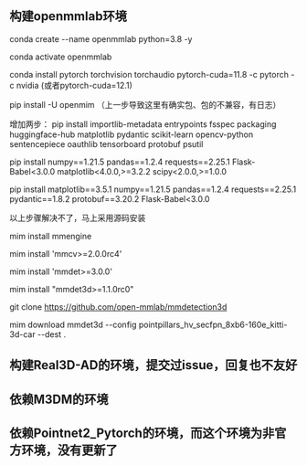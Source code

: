 
## 构建openmmlab环境

conda create --name openmmlab python=3.8 -y

conda activate openmmlab

conda install pytorch torchvision torchaudio pytorch-cuda=11.8 -c pytorch -c nvidia  (或者pytorch-cuda=12.1)

pip install -U openmim （上一步导致这里有确实包、包的不兼容，有日志）

增加两步：
pip install importlib-metadata entrypoints fsspec packaging huggingface-hub matplotlib pydantic scikit-learn opencv-python sentencepiece oauthlib tensorboard protobuf psutil

pip install numpy==1.21.5 pandas==1.2.4 requests==2.25.1 Flask-Babel<3.0.0 matplotlib<4.0.0,>=3.2.2 scipy<2.0.0,>=1.0.0

pip install matplotlib==3.5.1 numpy==1.21.5 pandas==1.2.4 requests==2.25.1 pydantic==1.8.2 protobuf==3.20.2 Flask-Babel<3.0.0

以上步骤解决不了，马上采用源码安装


mim install mmengine

mim install 'mmcv>=2.0.0rc4'

mim install 'mmdet>=3.0.0'

mim install "mmdet3d>=1.1.0rc0"

git clone https://github.com/open-mmlab/mmdetection3d

mim download mmdet3d --config pointpillars_hv_secfpn_8xb6-160e_kitti-3d-car --dest .

## 构建Real3D-AD的环境，提交过issue，回复也不友好

## 依赖M3DM的环境

## 依赖Pointnet2_Pytorch的环境，而这个环境为非官方环境，没有更新了

